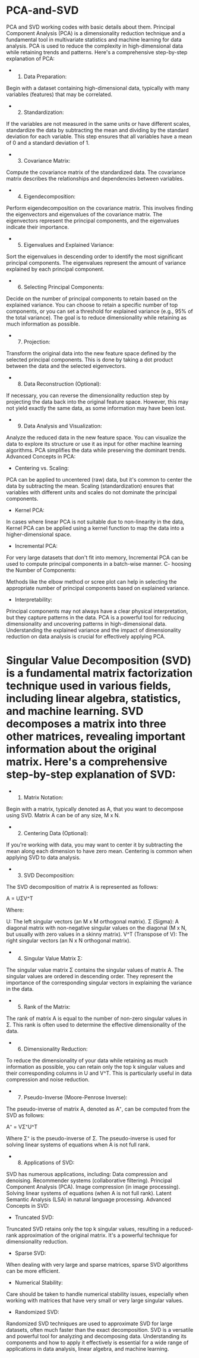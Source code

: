 # PCA-and-SVD
PCA and SVD working codes with basic details about them.
Principal Component Analysis (PCA) is a dimensionality reduction technique and a fundamental tool in multivariate statistics and machine learning for data analysis. PCA is used to reduce the complexity in high-dimensional data while retaining trends and patterns. Here's a comprehensive step-by-step explanation of PCA:

- 1. Data Preparation:

Begin with a dataset containing high-dimensional data, typically with many variables (features) that may be correlated.
- 2. Standardization:

If the variables are not measured in the same units or have different scales, standardize the data by subtracting the mean and dividing by the standard deviation for each variable. This step ensures that all variables have a mean of 0 and a standard deviation of 1.
- 3. Covariance Matrix:

Compute the covariance matrix of the standardized data. The covariance matrix describes the relationships and dependencies between variables.
- 4. Eigendecomposition:

Perform eigendecomposition on the covariance matrix. This involves finding the eigenvectors and eigenvalues of the covariance matrix. The eigenvectors represent the principal components, and the eigenvalues indicate their importance.
- 5. Eigenvalues and Explained Variance:

Sort the eigenvalues in descending order to identify the most significant principal components. The eigenvalues represent the amount of variance explained by each principal component.
- 6. Selecting Principal Components:

Decide on the number of principal components to retain based on the explained variance. You can choose to retain a specific number of top components, or you can set a threshold for explained variance (e.g., 95% of the total variance). The goal is to reduce dimensionality while retaining as much information as possible.
- 7. Projection:

Transform the original data into the new feature space defined by the selected principal components. This is done by taking a dot product between the data and the selected eigenvectors.
- 8. Data Reconstruction (Optional):

If necessary, you can reverse the dimensionality reduction step by projecting the data back into the original feature space. However, this may not yield exactly the same data, as some information may have been lost.
- 9. Data Analysis and Visualization:

Analyze the reduced data in the new feature space. You can visualize the data to explore its structure or use it as input for other machine learning algorithms. PCA simplifies the data while preserving the dominant trends.
Advanced Concepts in PCA:

- Centering vs. Scaling:

PCA can be applied to uncentered (raw) data, but it's common to center the data by subtracting the mean. Scaling (standardization) ensures that variables with different units and scales do not dominate the principal components.
- Kernel PCA:

In cases where linear PCA is not suitable due to non-linearity in the data, Kernel PCA can be applied using a kernel function to map the data into a higher-dimensional space.
- Incremental PCA:

For very large datasets that don't fit into memory, Incremental PCA can be used to compute principal components in a batch-wise manner.
C- hoosing the Number of Components:

Methods like the elbow method or scree plot can help in selecting the appropriate number of principal components based on explained variance.
- Interpretability:

Principal components may not always have a clear physical interpretation, but they capture patterns in the data.
PCA is a powerful tool for reducing dimensionality and uncovering patterns in high-dimensional data. Understanding the explained variance and the impact of dimensionality reduction on data analysis is crucial for effectively applying PCA.

# Singular Value Decomposition (SVD) is a fundamental matrix factorization technique used in various fields, including linear algebra, statistics, and machine learning. SVD decomposes a matrix into three other matrices, revealing important information about the original matrix. Here's a comprehensive step-by-step explanation of SVD:

- 1. Matrix Notation:

Begin with a matrix, typically denoted as A, that you want to decompose using SVD. Matrix A can be of any size, M x N.
- 2. Centering Data (Optional):

If you're working with data, you may want to center it by subtracting the mean along each dimension to have zero mean. Centering is common when applying SVD to data analysis.
- 3. SVD Decomposition:

The SVD decomposition of matrix A is represented as follows:

A = UΣV^T

Where:

U: The left singular vectors (an M x M orthogonal matrix).
Σ (Sigma): A diagonal matrix with non-negative singular values on the diagonal (M x N, but usually with zero values in a skinny matrix).
V^T (Transpose of V): The right singular vectors (an N x N orthogonal matrix).
- 4. Singular Value Matrix Σ:

The singular value matrix Σ contains the singular values of matrix A. The singular values are ordered in descending order. They represent the importance of the corresponding singular vectors in explaining the variance in the data.
- 5. Rank of the Matrix:

The rank of matrix A is equal to the number of non-zero singular values in Σ. This rank is often used to determine the effective dimensionality of the data.
- 6. Dimensionality Reduction:

To reduce the dimensionality of your data while retaining as much information as possible, you can retain only the top k singular values and their corresponding columns in U and V^T. This is particularly useful in data compression and noise reduction.
- 7. Pseudo-Inverse (Moore-Penrose Inverse):

The pseudo-inverse of matrix A, denoted as A⁺, can be computed from the SVD as follows:

A⁺ = VΣ⁺U^T

Where Σ⁺ is the pseudo-inverse of Σ. The pseudo-inverse is used for solving linear systems of equations when A is not full rank.

- 8. Applications of SVD:

SVD has numerous applications, including:
Data compression and denoising.
Recommender systems (collaborative filtering).
Principal Component Analysis (PCA).
Image compression (in image processing).
Solving linear systems of equations (when A is not full rank).
Latent Semantic Analysis (LSA) in natural language processing.
Advanced Concepts in SVD:

- Truncated SVD:

Truncated SVD retains only the top k singular values, resulting in a reduced-rank approximation of the original matrix. It's a powerful technique for dimensionality reduction.
- Sparse SVD:

When dealing with very large and sparse matrices, sparse SVD algorithms can be more efficient.
- Numerical Stability:

Care should be taken to handle numerical stability issues, especially when working with matrices that have very small or very large singular values.
- Randomized SVD:

Randomized SVD techniques are used to approximate SVD for large datasets, often much faster than the exact decomposition.
SVD is a versatile and powerful tool for analyzing and decomposing data. Understanding its components and how to apply it effectively is essential for a wide range of applications in data analysis, linear algebra, and machine learning.







